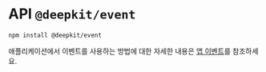 # API `@deepkit/event`

```shell
npm install @deepkit/event
```

애플리케이션에서 이벤트를 사용하는 방법에 대한 자세한 내용은 [앱 이벤트](../app/events.md)를 참조하세요.

<api-docs package="@deepkit/event"></api-docs>
